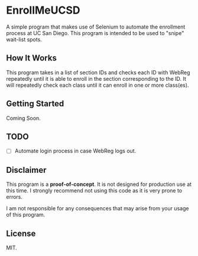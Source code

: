 # EnrollMeUCSD
A simple program that makes use of Selenium to automate the enrollment process at UC San Diego. This program is intended to be used to "snipe" wait-list spots. 

## How It Works
This program takes in a list of section IDs and checks each ID with WebReg repeatedly until it is able to enroll in the section corresponding to the ID. It will repeatedly check each class until it can enroll in one or more class(es).

## Getting Started 
Coming Soon.

## TODO
- [ ] Automate login process in case WebReg logs out.

## Disclaimer
This program is a **proof-of-concept**. It is not designed for production use at this time. I strongly recommend not using this code as it is very prone to errors.

I am not responsible for any consequences that may arise from your usage of this program. 

## License
MIT. 